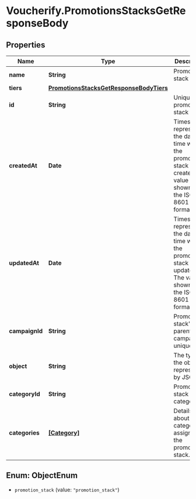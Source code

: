 # Voucherify.PromotionsStacksGetResponseBody

## Properties

Name | Type | Description | Notes
------------ | ------------- | ------------- | -------------
**name** | **String** | Promotion stack name. | [optional] 
**tiers** | [**PromotionsStacksGetResponseBodyTiers**](PromotionsStacksGetResponseBodyTiers.md) |  | [optional] 
**id** | **String** | Unique promotion stack ID. | [optional] 
**createdAt** | **Date** | Timestamp representing the date and time when the promotion stack was created. The value is shown in the ISO 8601 format. | [optional] 
**updatedAt** | **Date** | Timestamp representing the date and time when the promotion stack was updated. The value is shown in the ISO 8601 format. | [optional] 
**campaignId** | **String** | Promotion stack&#39;s parent campaign&#39;s unique ID. | [optional] 
**object** | **String** | The type of the object represented by JSON.  | [optional] [default to &#39;promotion_stack&#39;]
**categoryId** | **String** | Promotion stack category ID. | [optional] 
**categories** | [**[Category]**](Category.md) | Details about the category assigned to the promotion stack. | [optional] 



## Enum: ObjectEnum


* `promotion_stack` (value: `"promotion_stack"`)




